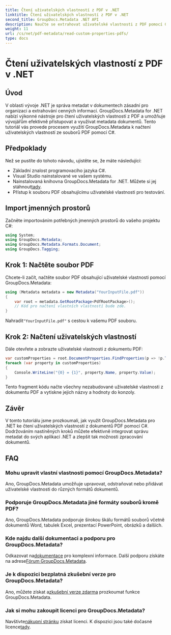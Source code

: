 ```yaml
---
title: Čtení uživatelských vlastností z PDF v .NET
linktitle: Čtení uživatelských vlastností z PDF v .NET
second_title: GroupDocs.Metadata .NET API
description: Naučte se extrahovat uživatelské vlastnosti z PDF pomocí GroupDocs.Metadata pro .NET. Ponořte se do správy metadat dokumentu pomocí C#.
weight: 11
url: /cs/net/pdf-metadata/read-custom-properties-pdfs/
type: docs
---
```

# Čtení uživatelských vlastností z PDF v .NET

## Úvod
V oblasti vývoje .NET je správa metadat v dokumentech zásadní pro organizaci a extrahování cenných informací. GroupDocs.Metadata for .NET nabízí výkonné nástroje pro čtení uživatelských vlastností z PDF a umožňuje vývojářům efektivně přistupovat a využívat metadata dokumentů. Tento tutoriál vás provede procesem využití GroupDocs.Metadata k načtení uživatelských vlastností ze souborů PDF pomocí C#.
## Předpoklady
Než se pustíte do tohoto návodu, ujistěte se, že máte následující:
- Základní znalost programovacího jazyka C#.
- Visual Studio nainstalované ve vašem systému.
- Nainstalovaná knihovna GroupDocs.Metadata for .NET. Můžete si jej stáhnout[tady](https://releases.groupdocs.com/metadata/net/).
- Přístup k souboru PDF obsahujícímu uživatelské vlastnosti pro testování.

## Import jmenných prostorů
Začněte importováním potřebných jmenných prostorů do vašeho projektu C#:
```csharp
using System;
using GroupDocs.Metadata;
using GroupDocs.Metadata.Formats.Document;
using GroupDocs.Tagging;
```
## Krok 1: Načtěte soubor PDF
Chcete-li začít, načtěte soubor PDF obsahující uživatelské vlastnosti pomocí GroupDocs.Metadata:
```csharp
using (Metadata metadata = new Metadata("YourInputFile.pdf"))
{
    var root = metadata.GetRootPackage<PdfRootPackage>();
    // Kód pro načtení vlastních vlastností bude zde.
}
```
 Nahradit`"YourInputFile.pdf"` s cestou k vašemu PDF souboru.
## Krok 2: Načtení uživatelských vlastností
Dále otevřete a zobrazte uživatelské vlastnosti z dokumentu PDF:
```csharp
var customProperties = root.DocumentProperties.FindProperties(p => !p.Tags.Contains(Tags.Document.BuiltIn));
foreach (var property in customProperties)
{
    Console.WriteLine("{0} = {1}", property.Name, property.Value);
}
```
Tento fragment kódu načte všechny nezabudované uživatelské vlastnosti z dokumentu PDF a vytiskne jejich názvy a hodnoty do konzoly.

## Závěr
V tomto tutoriálu jsme prozkoumali, jak využít GroupDocs.Metadata pro .NET ke čtení uživatelských vlastností z dokumentů PDF pomocí C#. Dodržováním nastíněných kroků můžete efektivně integrovat správu metadat do svých aplikací .NET a zlepšit tak možnosti zpracování dokumentů.

## FAQ
### Mohu upravit vlastní vlastnosti pomocí GroupDocs.Metadata?
Ano, GroupDocs.Metadata umožňuje upravovat, odstraňovat nebo přidávat uživatelské vlastnosti do různých formátů dokumentů.
### Podporuje GroupDocs.Metadata jiné formáty souborů kromě PDF?
Ano, GroupDocs.Metadata podporuje širokou škálu formátů souborů včetně dokumentů Word, tabulek Excel, prezentací PowerPoint, obrázků a dalších.
### Kde najdu další dokumentaci a podporu pro GroupDocs.Metadata?
 Odkazovat na[dokumentace](https://tutorials.groupdocs.com/metadata/net/) pro komplexní informace. Další podporu získáte na adrese[Fórum GroupDocs.Metadata](https://forum.groupdocs.com/c/metadata/14).
### Je k dispozici bezplatná zkušební verze pro GroupDocs.Metadata?
 Ano, můžete získat a[zkušební verze zdarma](https://releases.groupdocs.com/) prozkoumat funkce GroupDocs.Metadata.
### Jak si mohu zakoupit licenci pro GroupDocs.Metadata?
 Navštivte[nákupní stránku](https://purchase.groupdocs.com/buy) získat licenci. K dispozici jsou také dočasné licence[tady](https://purchase.groupdocs.com/temporary-license/).
